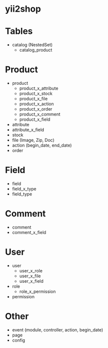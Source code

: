 yii2shop
======

Tables
=====

* catalog (NestedSet)
  * catalog_product

Product
=====

* product
  * product_x_attribute
  * product_x_stock
  * product_x_file
  * product_x_action
  * product_x_order
  * product_x_comment
  * product_x_field
* attribute
 * attribute_x_field
* stock
* file (Image, Zip, Doc)
* action (begin_date, end_date)
* order

Field
=====

* field
 * field_x_type
* field_type

Comment
=====

* comment
 * comment_x_field

User
=====

* user
  * user_x_role
  * user_x_file
  * user_x_field
* role
  * role_x_permission
* permission

Other
=====

* event (module, controller, action, begin_date)
* page
* config
